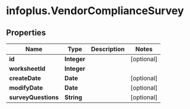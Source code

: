 # infoplus.VendorComplianceSurvey

## Properties
Name | Type | Description | Notes
------------ | ------------- | ------------- | -------------
**id** | **Integer** |  | [optional] 
**worksheetId** | **Integer** |  | 
**createDate** | **Date** |  | [optional] 
**modifyDate** | **Date** |  | [optional] 
**surveyQuestions** | **String** |  | [optional] 


